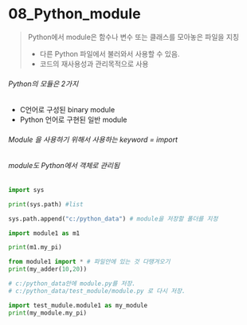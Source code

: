 # 08_Python_module

> Python에서 module은 함수나 변수 또는 클래스를 모아놓은 파일을 지칭
>
> - 다른 Python 파일에서 불러와서 사용할 수 있음.
> - 코드의 재사용성과 관리목적으로 사용



###### Python의 모듈은 2가지

- C언어로 구성된 binary module
- Python 언어로 구현된 일반 module



###### Module 을 사용하기 위해서 사용하는 keyword  = import

###### module도 Python에서 객체로 관리됨



```python
import sys

print(sys.path) #list

sys.path.append("c:/python_data") # module을 저장할 폴더를 지정
```



```python
import module1 as m1

print(m1.my_pi)

from module1 import * # 파일안에 있는 것 다땡겨오기
print(my_adder(10,20))

# c:/python_data안에 module.py를 저장.
# c:/python_data/test_module/module.py 로 다시 저장.

import test_mudule.module1 as my_module
print(my_module.my_pi)
```